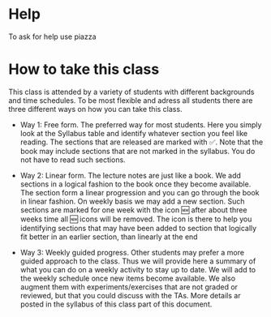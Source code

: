 # Help

To ask for help use piazza

# How to take this class

This class is attended by a variety of students with different
backgrounds and time schedules. To be most flexible and adress all
students there are three different ways on how you can take this
class.

* Way 1: Free form. The preferred way for most students. Here you
  simply look at the Syllabus table and identify whatever section you
  feel like reading. The sections that are released are marked with
  :white_check_mark:. Note that the book may include sections that are
  not marked in the syllabus. You do not have to read such sections.

* Way 2: Linear form. The lecture notes are just like a book. We add
  sections in a logical fashion to the book once they become
  available. The section form a linear progression and you can go
  through the book in linear fashion. On weekly basis we may add a new
  section. Such sections are marked for one week with the icon :new:
  after about three weeks time all :new: icons will be removed. The
  icon is there to help you identifying sections that may have been
  added to section that logically fit better in an earlier section, than
  linearly at the end

* Way 3: Weekly guided progress. Other students may prefer
  a more guided approach to the class. Thus we will provide here a
  summary of what you can do on a weekly activity to stay up to
  date. We will add to the weekly schedule once new items become
  available. We also augment them with experiments/exercises that are not
  graded or reviewed, but that you could discuss with the
  TAs. More details ar posted in the syllabus of this class part of
  this document.


